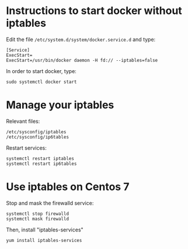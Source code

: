 # Instructions to start docker without iptables

Edit the file `/etc/system.d/system/docker.service.d` and type:

```
[Service]
ExecStart=
ExecStart=/usr/bin/docker daemon -H fd:// --iptables=false
```

In order to start docker, type:

`sudo systemctl docker start`

# Manage your iptables

Relevant files:

```
/etc/sysconfig/iptables
/etc/sysconfig/ip6tables
```

Restart services:

```
systemctl restart iptables
systemctl restart ip6tables
```

# Use iptables on Centos 7

Stop and mask the firewalld service:

```
systemctl stop firewalld
systemctl mask firewalld
```

Then, install "iptables-services" 

```
yum install iptables-services
```
